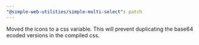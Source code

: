 ```yaml
---
"@simple-web-utilities/simple-multi-select": patch
---
```


Moved the icons to a css variable. This will prevent duplicating the base64 ecoded versions in the compiled css.
